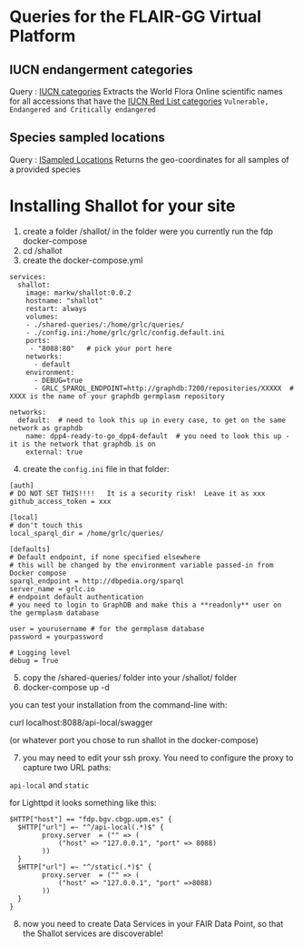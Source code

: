 # Queries for the FLAIR-GG Virtual Platform

## IUCN endangerment categories
Query : [IUCN categories](./IUCN_categories.rq)
Extracts the World Flora Online scientific names for all accessions that have the [IUCN Red List categories](https://www.iucnredlist.org/) <code>Vulnerable, Endangered and Critically endangered</code>

## Species sampled locations
Query : [ISampled Locations](./species_location.rq)
Returns the geo-coordinates for all samples of a provided species





# Installing Shallot for your site

1) create a folder /shallot/ in the folder were you currently run the fdp docker-compose
2) cd /shallot
3) create the docker-compose.yml

```
services:
  shallot:
    image: markw/shallot:0.0.2
    hostname: "shallot"
    restart: always
    volumes:
    - ./shared-queries/:/home/grlc/queries/
    - ./config.ini:/home/grlc/grlc/config.default.ini
    ports:
     - "8088:80"   # pick your port here
    networks:
      - default
    environment:
      - DEBUG=true
      - GRLC_SPARQL_ENDPOINT=http://graphdb:7200/repositories/XXXXX  # XXXX is the name of your graphdb germplasm repository

networks:
  default:  # need to look this up in every case, to get on the same network as graphdb
    name: dpp4-ready-to-go_dpp4-default  # you need to look this up - it is the network that graphdb is on
    external: true

```
4) create the `config.ini` file in that folder:

```
[auth]
# DO NOT SET THIS!!!!   It is a security risk!  Leave it as xxx
github_access_token = xxx

[local]
# don't touch this
local_sparql_dir = /home/grlc/queries/

[defaults]
# Default endpoint, if none specified elsewhere
# this will be changed by the environment variable passed-in from Docker compose
sparql_endpoint = http://dbpedia.org/sparql
server_name = grlc.io
# endpoint default authentication
# you need to login to GraphDB and make this a **readonly** user on the germplasm database

user = yourusername # for the germplasm database
password = yourpassword

# Logging level
debug = True

```
5) copy the /shared-queries/ folder into your /shallot/ folder
6) docker-compose up -d


you can test your installation from the command-line with:

curl localhost:8088/api-local/swagger

(or whatever port you chose to run shallot in the docker-compose)

7) you may need to edit your ssh proxy.  You need to configure the proxy to capture two URL paths:

`api-local`  and `static`

for Lighttpd it looks something like this:

```
$HTTP["host"] == "fdp.bgv.cbgp.upm.es" {
  $HTTP["url"] =~ "^/api-local(.*)$" {
        proxy.server  = ("" => (
            ("host" => "127.0.0.1", "port" => 8088)
        ))
  }
  $HTTP["url"] =~ "^/static(.*)$" {
        proxy.server  = ("" => (
            ("host" => "127.0.0.1", "port" =>8088)
        ))
  }
}

```

8) now you need to create Data Services in your FAIR Data Point, so that the Shallot services are discoverable!




